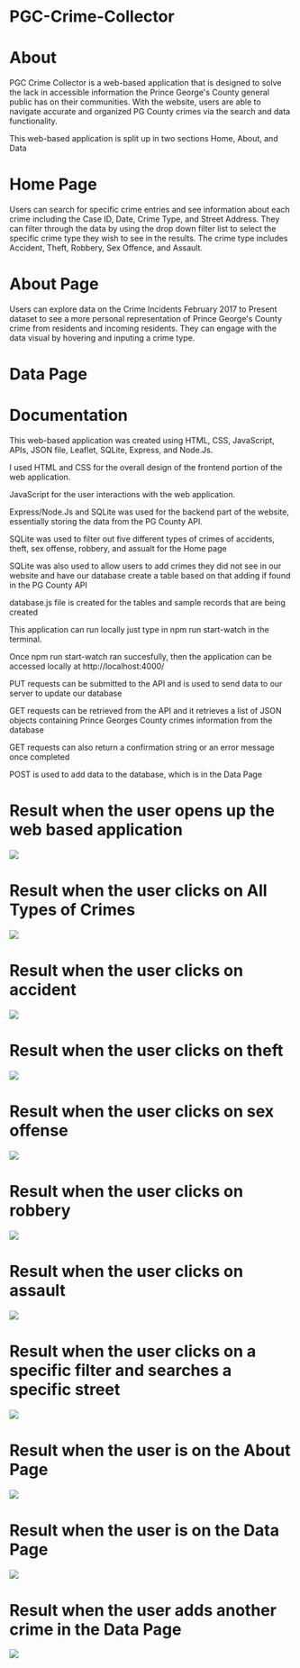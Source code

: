 # PGC-Crime-Collector

# About

PGC Crime Collector is a web-based application that is designed to solve the lack in accessible information the Prince George's County general public has on their communities. With the website, users are able to navigate accurate and organized PG County crimes via the search and data functionality.

This web-based application is split up in two sections Home, About, and Data

# Home Page

Users can search for specific crime entries and see information about each crime including the Case ID, Date, Crime Type, and Street Address. They can filter through the data by using the drop down filter list to select the specific crime type they wish to see in the results. The crime type includes Accident, Theft, Robbery, Sex Offence, and Assault.

# About Page

Users can explore data on the Crime Incidents February 2017 to Present dataset to see a more personal representation of Prince George's County crime from residents and incoming residents. They can engage with the data visual by hovering and inputing a crime type.                   

# Data Page

# Documentation

This web-based application was created using HTML, CSS, JavaScript, APIs, JSON file, Leaflet, SQLite, Express, and Node.Js.
    
I used HTML and CSS for the overall design of the frontend portion of the web application. 

JavaScript for the user interactions with the web application.
                                
Express/Node.Js and SQLite was used for the backend part of the website, essentially storing the data from the PG County API.
                  
SQLite was used to filter out five different types of crimes of accidents, theft, sex offense, robbery, and assualt for the Home page

SQLite was also used to allow users to add crimes they did not see in our website and have our database create a table based on that adding if found in the PG County API

database.js file is created for the tables and sample records that are being created

This application can run locally just type in npm run start-watch in the terminal.

Once npm run start-watch ran succesfully, then the application can be accessed locally at http://localhost:4000/

PUT requests can be submitted to the API and is used to send data to our server to update our database 
                       
GET requests can be retrieved from the API and it retrieves a list of JSON objects containing Prince Georges County crimes information from the database
                           
GET requests can also return a confirmation string or an error message once completed
                           
POST is used to add data to the database, which is in the Data Page                           

# Result when the user opens up the web based application
![](image/PGCCrimeCollectorThumbnail.jpg)
# Result when the user clicks on All Types of Crimes
![](image/allTypesOfcrime.jpg)
# Result when the user clicks on accident
![](image/accident.jpg)
# Result when the user clicks on theft
![](image/theft.jpg)
# Result when the user clicks on sex offense
![](image/sexoffense.jpg)
# Result when the user clicks on robbery
![](image/robbery.jpg)
# Result when the user clicks on assault
![](image/assault.jpg)
# Result when the user clicks on a specific filter and searches a specific street
![](image/specificFilter.jpg)
# Result when the user is on the About Page
![](image/about.jpg)
# Result when the user is on the Data Page
![](image/data.jpg)
# Result when the user adds another crime in the Data Page
![](image/add.jpg)
